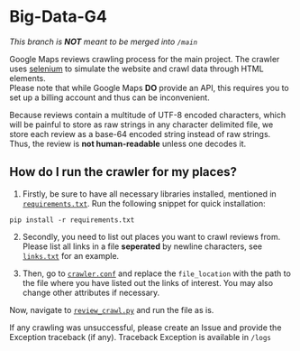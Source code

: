 # Big-Data-G4
*This branch is **NOT** meant to be merged into `/main`*

Google Maps reviews crawling process for the main project. The crawler uses [selenium](https://pypi.org/project/selenium/) to simulate the website and crawl data through HTML elements.\
Please note that while Google Maps **DO** provide an API, this requires you to set up a billing account and thus can be inconvenient.

Because reviews contain a multitude of UTF-8 encoded characters, which will be painful to store as raw strings in any character delimited file, we store each review as a base-64 encoded string instead of raw strings. Thus, the review is **not human-readable** unless one decodes it.

## How do I run the crawler for my places?
1. Firstly, be sure to have all necessary libraries installed, mentioned in [`requirements.txt`](/Big-Data-G4/requirements.txt). Run the following snippet for quick installation:
```
pip install -r requirements.txt
```
2. Secondly, you need to list out places you want to crawl reviews from. Please list all links in a file **seperated** by newline characters, see [`links.txt`](/Big-Data-G4/links.txt) for an example.

3. Then, go to [`crawler.conf`](/Big-Data-G4/crawler.conf) and replace the `file_location` with the path to the file where you have listed out the links of interest. You may also change other attributes if necessary.

Now, navigate to [`review_crawl.py`](/Big-Data-G4/review_crawl.py) and run the file as is.

If any crawling was unsuccessful, please create an Issue and provide the Exception traceback (if any). Traceback Exception is available in `/logs`
